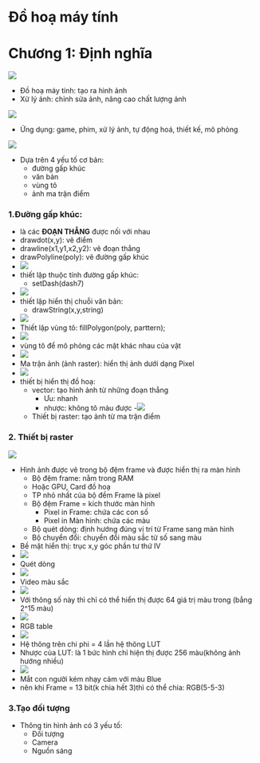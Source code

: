 # Đồ hoạ máy tính
# Chương 1:  Định nghĩa
![](https://i.imgur.com/gI21Rm6.png)
- Đồ hoạ máy tính: tạo ra hình ảnh
- Xử lý ảnh: chỉnh sửa ảnh, nâng cao chất lượng ảnh

![](https://i.imgur.com/UnuOo4u.png)
- Ứng dụng: game, phim, xử lý ảnh, tự động hoá, thiết kế, mô phỏng

![](https://i.imgur.com/S9DYwMp.png)
- Dựa trên 4 yếu tố cơ bản:
    - đường gấp khúc
    - văn bản
    - vùng tô
    - ảnh ma trận điểm
### 1.Đường gấp khúc: 

- là các **ĐOẠN THẲNG** được nối với nhau
- drawdot(x,y): vẽ điểm
- drawline(x1,y1,x2,y2): vẽ đoạn thẳng
- drawPolyline(poly): vẽ đường gấp khúc
- ![](https://i.imgur.com/TohnELM.png)
- thiết lập thuộc tính đường gấp khúc:
    - setDash(dash7)
- ![](https://i.imgur.com/dllLfeL.png)
- thiết lập hiển thị chuỗi văn bản:
    - drawString(x,y,string)
- ![](https://i.imgur.com/TlUJ2pb.png)
- Thiết lập vùng tô: fillPolygon(poly, parttern);
- ![](https://i.imgur.com/x7DPKkC.png)
- vùng tô để mô phỏng các mặt khác nhau của vật 
- ![](https://i.imgur.com/E0owTEm.png)
- Ma trận ảnh (ảnh raster): hiển thị ảnh dưới dạng Pixel
- ![](https://i.imgur.com/Cz6doh1.png)
- thiết bị hiển thị đồ hoạ:
    - vector: tạo hình ảnh từ những đoạn thẳng
        - Ưu: nhanh
        - nhược: không tô màu được
    -![](https://i.imgur.com/8uthjmn.png)
    - Thiết bị raster: tạo ảnh từ ma trận điểm
### 2. Thiết bị raster
![](https://i.imgur.com/eA7469L.png)
- Hình ảnh được vẽ trong bộ đệm frame và được hiển thị ra màn hình 
    - Bộ đệm frame: nằm trong RAM
    - Hoặc GPU, Card đồ hoạ
    - TP nhỏ nhất của bộ đềm Frame là pixel
    - Bộ đệm Frame = kích thước màn hình
        - Pixel in Frame: chứa các con số
        - Pixel in Màn hình: chứa các màu 
    - Bộ quét dòng: định hướng đúng vị trí từ Frame sang màn hình
    - Bộ chuyển đổi: chuyển đổi màu sắc từ số sang màu
- Bề mặt hiển thị: trục x,y góc phần tư thứ IV
- ![](https://i.imgur.com/K59TQQO.png)
- Quét dòng
- ![](https://i.imgur.com/3TM2HVW.png)
- Video màu sắc
- ![](https://i.imgur.com/ndLbU2w.png)
- Với thông số này thì chỉ có thể hiển thị được 64 giá trị màu trong (bẳng 2^15 màu)
- ![](https://i.imgur.com/uAG2YUf.png)
- RGB table
- ![](https://i.imgur.com/3Nt8Sqn.png)
- Hệ thông trên chi phi = 4 lần hệ thông LUT
- Nhược của LUT: là 1 bức hình chỉ hiện thị được 256 màu(không ảnh hướng nhiều)
- ![](https://i.imgur.com/5rAIAv4.png)
- Mắt con người kém nhạy cảm với màu Blue
- nên khi Frame = 13 bit(k chia hết 3)thì có thể chia: RGB(5-5-3)

### 3.Tạo đối tượng
- Thông tin hình ảnh có 3 yếu tố:
    - Đối tượng
    - Camera
    - Nguồn sáng